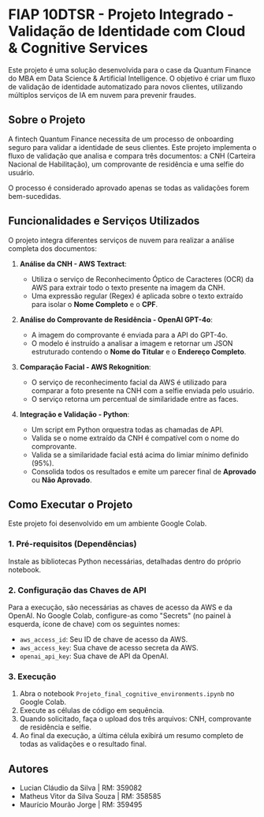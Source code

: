 # FIAP 10DTSR - Projeto Integrado - Validação de Identidade com Cloud & Cognitive Services

Este projeto é uma solução desenvolvida para o case da Quantum Finance do MBA em Data Science & Artificial Intelligence. O objetivo é criar um fluxo de validação de identidade automatizado para novos clientes, utilizando múltiplos serviços de IA em nuvem para prevenir fraudes.

## Sobre o Projeto

A fintech Quantum Finance necessita de um processo de onboarding seguro para validar a identidade de seus clientes. Este projeto implementa o fluxo de validação que analisa e compara três documentos: a CNH (Carteira Nacional de Habilitação), um comprovante de residência e uma selfie do usuário.

O processo é considerado aprovado apenas se todas as validações forem bem-sucedidas.

## Funcionalidades e Serviços Utilizados

O projeto integra diferentes serviços de nuvem para realizar a análise completa dos documentos:

1.  **Análise da CNH - AWS Textract**:
    * Utiliza o serviço de Reconhecimento Óptico de Caracteres (OCR) da AWS para extrair todo o texto presente na imagem da CNH.
    * Uma expressão regular (Regex) é aplicada sobre o texto extraído para isolar o **Nome Completo** e o **CPF**.

2.  **Análise do Comprovante de Residência - OpenAI GPT-4o**:
    * A imagem do comprovante é enviada para a API do GPT-4o.
    * O modelo é instruído a analisar a imagem e retornar um JSON estruturado contendo o **Nome do Titular** e o **Endereço Completo**.

3.  **Comparação Facial - AWS Rekognition**:
    * O serviço de reconhecimento facial da AWS é utilizado para comparar a foto presente na CNH com a selfie enviada pelo usuário.
    * O serviço retorna um percentual de similaridade entre as faces.

4.  **Integração e Validação - Python**:
    * Um script em Python orquestra todas as chamadas de API.
    * Valida se o nome extraído da CNH é compatível com o nome do comprovante.
    * Valida se a similaridade facial está acima do limiar mínimo definido (95%).
    * Consolida todos os resultados e emite um parecer final de **Aprovado** ou **Não Aprovado**.

## Como Executar o Projeto

Este projeto foi desenvolvido em um ambiente Google Colab.

### 1. Pré-requisitos (Dependências)

Instale as bibliotecas Python necessárias, detalhadas dentro do próprio notebook.

### 2. Configuração das Chaves de API

Para a execução, são necessárias as chaves de acesso da AWS e da OpenAI. No Google Colab, configure-as como "Secrets" (no painel à esquerda, ícone de chave) com os seguintes nomes:

* `aws_access_id`: Seu ID de chave de acesso da AWS.
* `aws_access_key`: Sua chave de acesso secreta da AWS.
* `openai_api_key`: Sua chave de API da OpenAI.

### 3. Execução

1.  Abra o notebook `Projeto_final_cognitive_environments.ipynb` no Google Colab.
2.  Execute as células de código em sequência.
3.  Quando solicitado, faça o upload dos três arquivos: CNH, comprovante de residência e selfie.
4.  Ao final da execução, a última célula exibirá um resumo completo de todas as validações e o resultado final.

## Autores

* Lucian Cláudio da Silva | RM: 359082
* Matheus Vitor da Silva Souza | RM: 358585
* Maurício Mourão Jorge | RM: 359495
